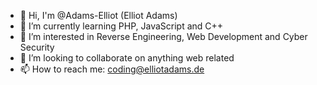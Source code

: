 - 👋 Hi, I'm @Adams-Elliot (Elliot Adams)
- 🌱 I’m currently learning PHP, JavaScript and C++
- 👀 I’m interested in Reverse Engineering, Web Development and Cyber Security
- 👯 I’m looking to collaborate on anything web related
- 📫 How to reach me: coding@elliotadams.de
